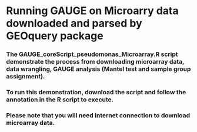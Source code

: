 # Running GAUGE on Microarry data downloaded and parsed by GEOquery package
### The GAUGE_coreScript_pseudomonas_Microarray.R script demonstrate the process from downloading microarray data, data wrangling, GAUGE analysis (Mantel test and sample group assignment).
### To run this demonstration, download the script and follow the annotation in the R script to execute.
### Please note that you will need internet connection to download microarray data. 
